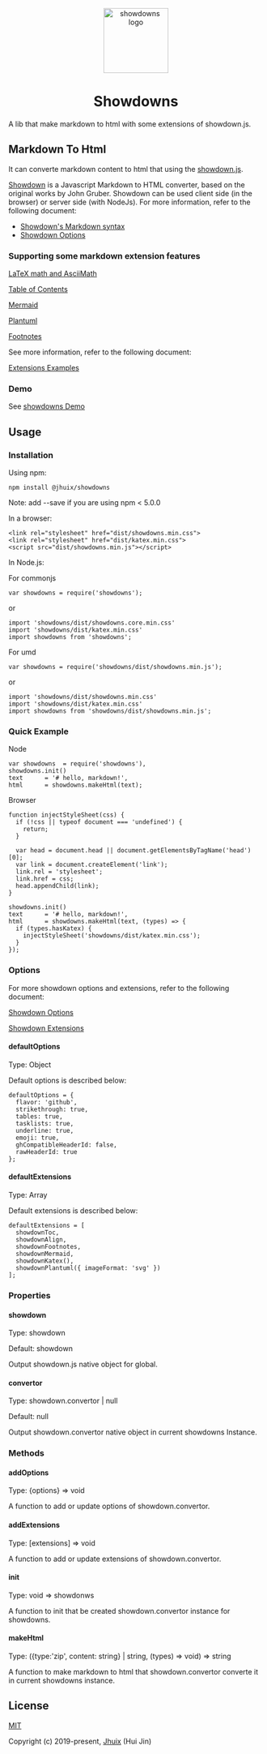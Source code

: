 <p align="center"><a href="https://jhuix.github.io/showdowns" target="_blank" rel="noopener noreferrer"><img width="128" src="https://jhuix.github.io/showdowns/logo.png" alt="showdowns logo"></a></p>

<h1 align="center">Showdowns</h1>

A lib that make markdown to html with some extensions of showdown.js.

## Markdown To Html

It can converte markdown content to html that using the [showdown.js](https://github.com/showdownjs/showdown).

[Showdown](https://github.com/showdownjs/showdown) is a Javascript Markdown to HTML converter, based on the original works by John Gruber. Showdown can be used client side (in the browser) or server side (with NodeJs). For more information, refer to the following document:

- [Showdown's Markdown syntax](https://github.com/showdownjs/showdown/wiki/Showdown's-Markdown-syntax)
- [Showdown Options](https://github.com/showdownjs/showdown/wiki/Showdown-options)

### Supporting some markdown extension features

[LaTeX math and AsciiMath](https://github.com/jhuix/showdowns/blob/master/docs/demo.md#latex-math-and-asciimath)

[Table of Contents](https://github.com/jhuix/showdowns/blob/master/docs/demo.md#table-of-contents)

[Mermaid](https://github.com/jhuix/showdowns/blob/master/docs/demo.md#mermaid)

[Plantuml](https://github.com/jhuix/showdowns/blob/master/docs/demo.md#plantuml)

[Footnotes](https://github.com/jhuix/showdowns/blob/master/docs/demo.md#footnotes)

See more information, refer to the following document:

[Extensions Examples](https://github.com/jhuix/showdowns/blob/master/docs/demo.md)

### Demo

See [showdowns Demo](https://jhuix.github.io/showdowns/)

## Usage

### Installation

Using npm:

    npm install @jhuix/showdowns

Note: add --save if you are using npm < 5.0.0

In a browser:

    <link rel="stylesheet" href="dist/showdowns.min.css">
    <link rel="stylesheet" href="dist/katex.min.css">
    <script src="dist/showdowns.min.js"></script>

In Node.js:

For commonjs

    var showdowns = require('showdowns');

or

    import 'showdowns/dist/showdowns.core.min.css'
    import 'showdowns/dist/katex.min.css'
    import showdowns from 'showdowns';

For umd

    var showdowns = require('showdowns/dist/showdowns.min.js');

or

    import 'showdowns/dist/showdowns.min.css'
    import 'showdowns/dist/katex.min.css'
    import showdowns from 'showdowns/dist/showdowns.min.js';

### Quick Example

Node

    var showdowns  = require('showdowns'),
    showdowns.init()
    text      = '# hello, markdown!',
    html      = showdowns.makeHtml(text);

Browser

    function injectStyleSheet(css) {
      if (!css || typeof document === 'undefined') {
        return;
      }

      var head = document.head || document.getElementsByTagName('head')[0];
      var link = document.createElement('link');
      link.rel = 'stylesheet';
      link.href = css;
      head.appendChild(link);
    }

    showdowns.init()
    text      = '# hello, markdown!',
    html      = showdowns.makeHtml(text, (types) => {
      if (types.hasKatex) {
        injectStyleSheet('showdowns/dist/katex.min.css');
      }
    });

### Options

For more showdown options and extensions, refer to the following document:

[Showdown Options](https://github.com/showdownjs/showdown/blob/master/README.md#options)

[Showdown Extensions](https://github.com/showdownjs/showdown/blob/master/README.md#extensions)

#### defaultOptions

Type: Object

Default options is described below:

    defaultOptions = {
      flavor: 'github',
      strikethrough: true,
      tables: true,
      tasklists: true,
      underline: true,
      emoji: true,
      ghCompatibleHeaderId: false,
      rawHeaderId: true
    };

#### defaultExtensions

Type: Array

Default extensions is described below:

    defaultExtensions = [
      showdownToc,
      showdownAlign,
      showdownFootnotes,
      showdownMermaid,
      showdownKatex(),
      showdownPlantuml({ imageFormat: 'svg' })
    ];

### Properties

#### showdown

Type: showdown

Default: showdown

Output showdown.js native object for global.

#### convertor

Type: showdown.convertor | null

Default: null

Output showdown.convertor native object in current showdowns Instance.

### Methods

#### addOptions

Type: {options} => void

A function to add or update options of showdown.convertor.

#### addExtensions

Type: \[extensions] => void

A function to add or update extensions of showdown.convertor.

#### init

Type: void => showdonws

A function to init that be created showdown.convertor instance for showdowns.

#### makeHtml

Type: ({type:'zip', content: string} | string, (types) => void) => string

A function to make markdown to html that showdown.convertor converte it in current showdowns instance.

## License

[MIT](http://opensource.org/licenses/MIT)

Copyright (c) 2019-present, [Jhuix](mailto:jhuix0117@gmail.com) (Hui Jin)
